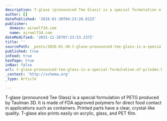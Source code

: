 ```yaml
---
description: T-glase (pronounced Tee Glass) is a special formulation of PETG produced by Taulman 3D. It is made of FDA approved polymers for direct food contact in applicati
author: []
datePublished: '2016-01-30T04:23:28.812Z'
publisher:
  domain: airwolf3d.com
  name: airwolf3d.com
dateModified: '2015-11-26T07:23:53.237Z'
title: ''
sourcePath: _posts/2016-01-30-t-glase-pronounced-tee-glass-is-a-special-formulation-of-p.md
published: true
inFeed: true
hasPage: true
inNav: false
url: t-glase-pronounced-tee-glass-is-a-special-formulation-of-p/index.html
_context: 'http://schema.org'
_type: Article

---
```

T-glase (pronounced Tee Glass) is a special formulation of PETG produced by Taulman 3D. It is made of FDA approved polymers for direct food contact in applications such as containers. Printed parts have a clear, crystal-like quality. T-glase also prints easily on acrylic, glass, and PET film.